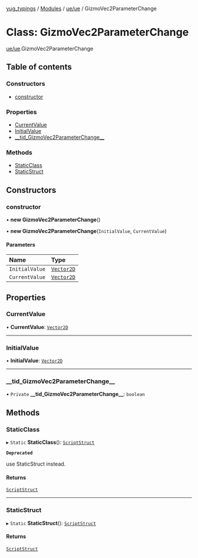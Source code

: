 [yug_typings](../README.md) / [Modules](../modules.md) / [ue/ue](../modules/ue_ue.md) / GizmoVec2ParameterChange

# Class: GizmoVec2ParameterChange

[ue/ue](../modules/ue_ue.md).GizmoVec2ParameterChange

## Table of contents

### Constructors

- [constructor](ue_ue.GizmoVec2ParameterChange.md#constructor)

### Properties

- [CurrentValue](ue_ue.GizmoVec2ParameterChange.md#currentvalue)
- [InitialValue](ue_ue.GizmoVec2ParameterChange.md#initialvalue)
- [\_\_tid\_GizmoVec2ParameterChange\_\_](ue_ue.GizmoVec2ParameterChange.md#__tid_gizmovec2parameterchange__)

### Methods

- [StaticClass](ue_ue.GizmoVec2ParameterChange.md#staticclass)
- [StaticStruct](ue_ue.GizmoVec2ParameterChange.md#staticstruct)

## Constructors

### constructor

• **new GizmoVec2ParameterChange**()

• **new GizmoVec2ParameterChange**(`InitialValue`, `CurrentValue`)

#### Parameters

| Name | Type |
| :------ | :------ |
| `InitialValue` | [`Vector2D`](ue_ue_s.Vector2D.md) |
| `CurrentValue` | [`Vector2D`](ue_ue_s.Vector2D.md) |

## Properties

### CurrentValue

• **CurrentValue**: [`Vector2D`](ue_ue_s.Vector2D.md)

___

### InitialValue

• **InitialValue**: [`Vector2D`](ue_ue_s.Vector2D.md)

___

### \_\_tid\_GizmoVec2ParameterChange\_\_

• `Private` **\_\_tid\_GizmoVec2ParameterChange\_\_**: `boolean`

## Methods

### StaticClass

▸ `Static` **StaticClass**(): [`ScriptStruct`](ue_ue.ScriptStruct.md)

**`Deprecated`**

use StaticStruct instead.

#### Returns

[`ScriptStruct`](ue_ue.ScriptStruct.md)

___

### StaticStruct

▸ `Static` **StaticStruct**(): [`ScriptStruct`](ue_ue.ScriptStruct.md)

#### Returns

[`ScriptStruct`](ue_ue.ScriptStruct.md)
